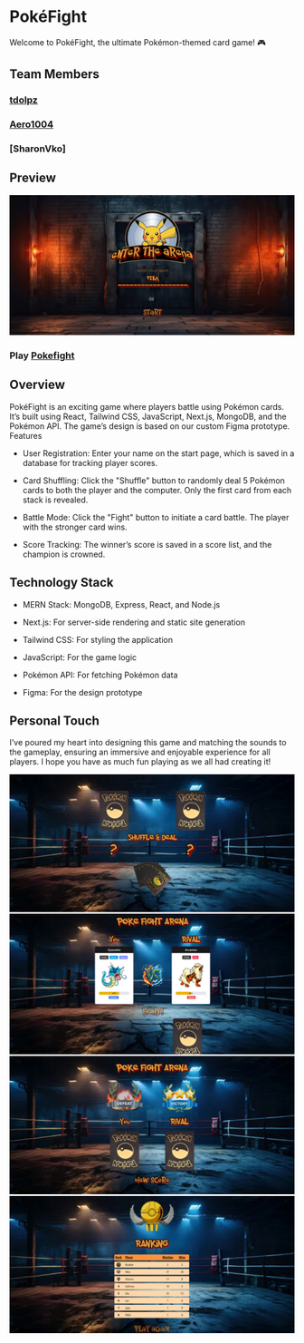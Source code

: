 # PokéFight

Welcome to PokéFight, the ultimate Pokémon-themed card game! 🎮

## Team Members

### [tdolpz](https://github.com/tdolpz)

### [Aero1004](https://github.com/Aero1004)

### [SharonVko]

## Preview

![screenshot](./frontend/public/readmeScreenshots/Screenshot-Poke-Homeview.png)

### Play [Pokefight]()

## Overview

PokéFight is an exciting game where players battle using Pokémon cards. It’s built using React, Tailwind CSS, JavaScript, Next.js, MongoDB, and the Pokémon API. The game’s design is based on our custom Figma prototype.
Features

- User Registration: Enter your name on the start page, which is saved in a database for tracking player scores.

- Card Shuffling: Click the "Shuffle" button to randomly deal 5 Pokémon cards to both the player and the computer. Only the first card from each stack is revealed.

- Battle Mode: Click the "Fight" button to initiate a card battle. The player with the stronger card wins.

- Score Tracking: The winner’s score is saved in a score list, and the champion is crowned.

## Technology Stack

- MERN Stack: MongoDB, Express, React, and Node.js

- Next.js: For server-side rendering and static site generation

- Tailwind CSS: For styling the application

- JavaScript: For the game logic

- Pokémon API: For fetching Pokémon data

- Figma: For the design prototype

## Personal Touch

I’ve poured my heart into designing this game and matching the sounds to the gameplay, ensuring an immersive and enjoyable experience for all players. I hope you have as much fun playing as we all had creating it!

![sreenshot](./frontend/public/readmeScreenshots/Screenshot-Poke-Shuffleview.png)
![screenshot](./frontend/public/readmeScreenshots/Screenshot-Poke-Fightview.png)
![screenshot](./frontend/public/readmeScreenshots/Screenshot-Poke-Resultview.png)
![screenshot](./frontend/public/readmeScreenshots/Screenshot-Poke-Scoreview.png)
